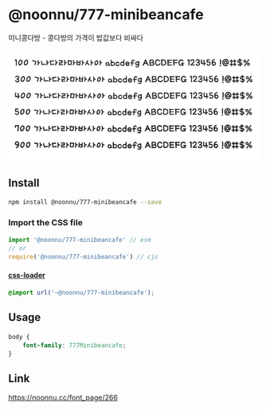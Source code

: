 # @noonnu/777-minibeancafe

미니콩다방 - 콩다방의 가격이 밥값보다 비싸다

![example](./example.png)

## Install

```bash
npm install @noonnu/777-minibeancafe --save
```

### Import the CSS file

```js
import '@noonnu/777-minibeancafe' // esm
// or
require('@noonnu/777-minibeancafe') // cjs
```

#### [css-loader](https://github.com/webpack-contrib/css-loader)

```css
@import url('~@noonnu/777-minibeancafe');
```

## Usage

```css
body {
    font-family: 777Minibeancafe;
}
```

## Link

https://noonnu.cc/font_page/266
